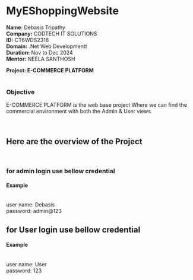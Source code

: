 # MyEShoppingWebsite
<b>Name</b>: Debasis Tripathy</br>
<b>Company:</b> CODTECH IT SOLUTIONS</br>
<b>ID:</b> CT6WDS2316</br>
<b>Domain:</b> .Net Web Developmentt</br>
<b>Duration:</b> Nov to Dec 2024</br>
<b>Mentor:</b> NEELA SANTHOSH</br>

<b>Project: E-COMMERCE PLATFORM </b> <br/><br/>
<h3>Objective</h3>
<p>E-COMMERCE PLATFORM is the web base project Where we can find the commercial environment with both the Admin & User views </p>
</br>
<h2>Here are the overview of the Project</h2></br>
<h3>for admin login use bellow credential</h3>

<h4>Example</h4></br>
user name: Debasis</br>
password: admin@123<br/>
<h2>for User login use bellow credential</h2>
<h4>Example</h4></br>
user name: User</br>
password: 123

